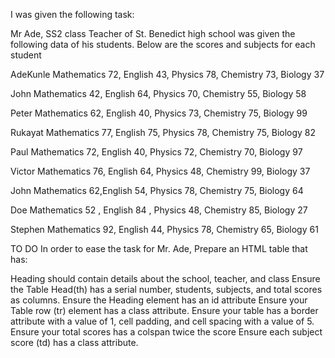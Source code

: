 I was given the following task:

Mr Ade, SS2  class Teacher of St. Benedict high school was given the following data of his students. Below are the scores and subjects for each student


 

AdeKunle Mathematics 72, English 43, Physics 78, Chemistry 73, Biology 37

John         Mathematics 42, English 64, Physics 70, Chemistry 55, Biology 58

Peter        Mathematics 62, English 40, Physics 73, Chemistry 75, Biology 99

Rukayat    Mathematics 77, English 75, Physics 78, Chemistry 75, Biology 82

Paul          Mathematics 72, English 40, Physics 72, Chemistry 70, Biology 97

Victor        Mathematics 76, English 64, Physics 48, Chemistry 99, Biology 37

John         Mathematics 62,English 54, Physics 78, Chemistry 75, Biology 64

Doe          Mathematics 52 , English 84 , Physics 48, Chemistry 85, Biology 27

Stephen    Mathematics 92, English 44, Physics 78, Chemistry 65, Biology 61


TO DO
In order to ease the task for Mr. Ade, Prepare an HTML table that has:

 

Heading should contain details about the school, teacher, and class
Ensure the Table Head(th) has a serial number, students, subjects, and total scores as columns.
Ensure the Heading element has an id attribute
Ensure your Table row (tr)  element has a class attribute.
Ensure your table has a border attribute with a value of 1, cell padding, and cell spacing with a value of 5. 
Ensure your total scores  has a colspan twice the score
Ensure each subject score (td) has a class attribute.

